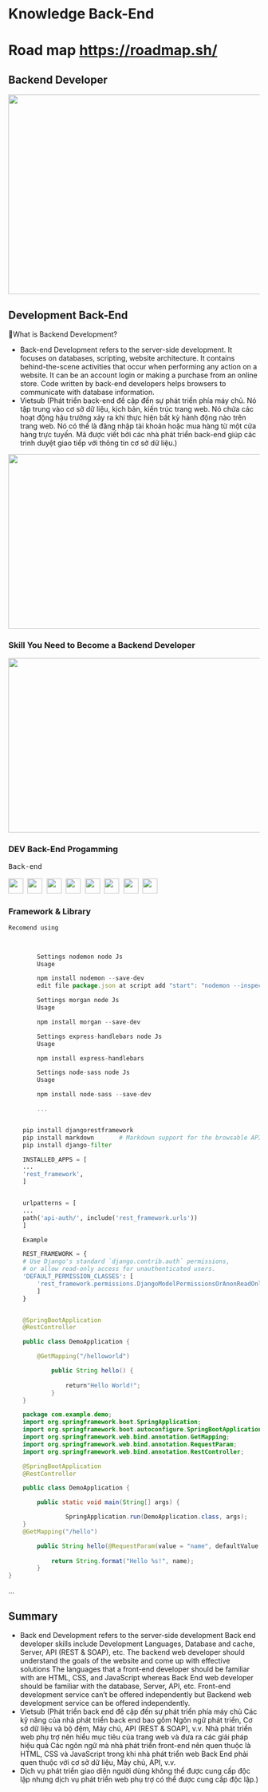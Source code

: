 # Knowledge Back-End

# Road map https://roadmap.sh/

## Backend Developer

<a>
    <img width="800" height="400" src="https://nhaxinhplaza.vn/wp-content/uploads/back-end-can-hoc-gi.png"></img>
</a>

## Development Back-End

💬What is Backend Development?

- Back-end Development refers to the server-side development. It focuses on databases, scripting, website architecture. It contains behind-the-scene activities that occur when performing any action on a website. It can be an account login or making a purchase from an online store. Code written by back-end developers helps browsers to communicate with database information.
- Vietsub (Phát triển back-end đề cập đến sự phát triển phía máy chủ. Nó tập trung vào cơ sở dữ liệu, kịch bản, kiến ​​trúc trang web. Nó chứa các hoạt động hậu trường xảy ra khi thực hiện bất kỳ hành động nào trên trang web. Nó có thể là đăng nhập tài khoản hoặc mua hàng từ một cửa hàng trực tuyến. Mã được viết bởi các nhà phát triển back-end giúp các trình duyệt giao tiếp với thông tin cơ sở dữ liệu.)
<a>
    <img width="800" height="350" src="https://www.guru99.com/images/1/091318_0717_WhatisBacke1.png"></img>
</a>

### Skill You Need to Become a Backend Developer

<a>
    <img width="800" height="350" src="https://www.guru99.com/images/1/091318_0717_WhatisBacke2.png"></img>
</a>


### DEV Back-End Progamming 

 <kbd>
    <kbd>Back-end</kbd>
    <br>
    <br>
    <img width="30px" src="https://cdn.jsdelivr.net/gh/devicons/devicon/icons/php/php-original.svg" />
    <img width="30px" src="https://cdn.jsdelivr.net/gh/devicons/devicon/icons/typescript/typescript-original.svg" />
    <img width="30px" src="https://cdn.jsdelivr.net/gh/devicons/devicon/icons/nodejs/nodejs-original.svg" />
    <img width="30px" src="https://cdn.jsdelivr.net/gh/devicons/devicon/icons/rails/rails-original-wordmark.svg" />
    <img width="30px" src="https://upload.wikimedia.org/wikipedia/commons/thumb/c/c3/Python-logo-notext.svg/1200px-Python-logo-notext.svg.png" />
    <img width="30px" src="https://upload.wikimedia.org/wikipedia/en/thumb/3/30/Java_programming_language_logo.svg/1200px-Java_programming_language_logo.svg.png" />
    <img width="30px" src="https://thienanblog.com/wp-content/uploads/2015/04/javascript_logo.png" />
    <img width="30px" src="https://www.devopsschool.com/blog/wp-content/uploads/2022/03/eb9e3b7dab09358e7cf13f188f64f9f4.png" />


  </kbd>

### Framework & Library

    Recomend using

```js
                
        
        Settings nodemon node Js 
        Usage

        npm install nodemon --save-dev
        edit file package.json at script add "start": "nodemon --inspect server.js"

        Settings morgan node Js 
        Usage

        npm install morgan --save-dev

        Settings express-handlebars node Js 
        Usage

        npm install express-handlebars

        Settings node-sass node Js 
        Usage

        npm install node-sass --save-dev

        ...


```

```python

    pip install djangorestframework
    pip install markdown       # Markdown support for the browsable API.
    pip install django-filter

    INSTALLED_APPS = [
    ...
    'rest_framework',
    ]


    urlpatterns = [
    ...
    path('api-auth/', include('rest_framework.urls'))
    ]

    Example

    REST_FRAMEWORK = {
    # Use Django's standard `django.contrib.auth` permissions,
    # or allow read-only access for unauthenticated users.
    'DEFAULT_PERMISSION_CLASSES': [
        'rest_framework.permissions.DjangoModelPermissionsOrAnonReadOnly'
        ]
    }

```

```java

    @SpringBootApplication
    @RestController

    public class DemoApplication {

        @GetMapping("/helloworld")

            public String hello() {
        
                return"Hello World!";
            }
    }

    package com.example.demo;
    import org.springframework.boot.SpringApplication;
    import org.springframework.boot.autoconfigure.SpringBootApplication;
    import org.springframework.web.bind.annotation.GetMapping;
    import org.springframework.web.bind.annotation.RequestParam;
    import org.springframework.web.bind.annotation.RestController;

    @SpringBootApplication
    @RestController

    public class DemoApplication {

        public static void main(String[] args) {

                SpringApplication.run(DemoApplication.class, args);
    }
    @GetMapping("/hello")

        public String hello(@RequestParam(value = "name", defaultValue = "World") String name) {
        
            return String.format("Hello %s!", name);
        }
}


```

...

## Summary

- Back end Development refers to the server-side development
Back end developer skills include Development Languages, Database and cache, Server, API (REST & SOAP), etc.
The backend web developer should understand the goals of the website and come up with effective solutions
The languages that a front-end developer should be familiar with are HTML, CSS, and JavaScript whereas Back End web developer should be familiar with the database, Server, API, etc.
Front-end development service can’t be offered independently but Backend web development service can be offered independently.
- Vietsub (Phát triển back end đề cập đến sự phát triển phía máy chủ
Các kỹ năng của nhà phát triển back end bao gồm Ngôn ngữ phát triển, Cơ sở dữ liệu và bộ đệm, Máy chủ, API (REST & SOAP), v.v.
Nhà phát triển web phụ trợ nên hiểu mục tiêu của trang web và đưa ra các giải pháp hiệu quả
Các ngôn ngữ mà nhà phát triển front-end nên quen thuộc là HTML, CSS và JavaScript trong khi nhà phát triển web Back End phải quen thuộc với cơ sở dữ liệu, Máy chủ, API, v.v.
- Dịch vụ phát triển giao diện người dùng không thể được cung cấp độc lập nhưng dịch vụ phát triển web phụ trợ có thể được cung cấp độc lập.)
































